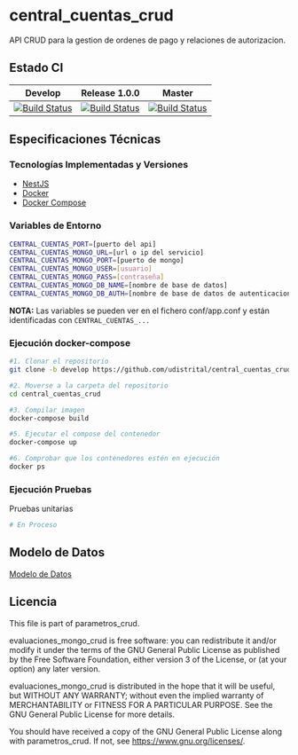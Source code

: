 # central_cuentas_crud

API CRUD para la gestion de ordenes de pago y relaciones de autorizacion.

## Estado CI

| Develop | Release 1.0.0 | Master |
| -- | -- | -- |
| [![Build Status](https://hubci.portaloas.udistrital.edu.co/api/badges/udistrital/central_cuentas_crud/status.svg?ref=refs/heads/develop)](https://hubci.portaloas.udistrital.edu.co/udistrital/central_cuentas_crud) | [![Build Status](https://hubci.portaloas.udistrital.edu.co/api/badges/udistrital/central_cuentas_crud/status.svg?ref=refs/heads/release/1.0.0)](https://hubci.portaloas.udistrital.edu.co/udistrital/central_cuentas_crud) | [![Build Status](https://hubci.portaloas.udistrital.edu.co/api/badges/udistrital/central_cuentas_crud/status.svg?ref=refs/heads/master)](https://hubci.portaloas.udistrital.edu.co/udistrital/central_cuentas_crud) |

## Especificaciones Técnicas

### Tecnologías Implementadas y Versiones

* [NestJS](https://github.com/nestjs/nest)
* [Docker](https://docs.docker.com/engine/install/ubuntu/)
* [Docker Compose](https://docs.docker.com/compose/)

### Variables de Entorno

```bash
CENTRAL_CUENTAS_PORT=[puerto del api]
CENTRAL_CUENTAS_MONGO_URL=[url o ip del servicio]
CENTRAL_CUENTAS_MONGO_PORT=[puerto de mongo]
CENTRAL_CUENTAS_MONGO_USER=[usuario]
CENTRAL_CUENTAS_MONGO_PASS=[contraseña]
CENTRAL_CUENTAS_MONGO_DB_NAME=[nombre de base de datos]
CENTRAL_CUENTAS_MONGO_DB_AUTH=[nombre de base de datos de autenticacion]
```

**NOTA:** Las variables se pueden ver en el fichero conf/app.conf y están identificadas con `CENTRAL_CUENTAS_...`

<!-- ### Ejecución del Proyecto
```shell
#1. Obtener el repositorio con Go
git clone https://github.com/udistrital/evaluaciones_mongo_crud

#2. Moverse a la carpeta del repositorio
cd evaluaciones_mongo_crud

# 3. Moverse a la rama **develop**
git pull origin develop && git checkout develop

4. Instalar dependencias
npm install

# 5. Alimentar todas las variables de entorno que utiliza el proyecto.
EVALUACIONES_MONGO_CRUD=8080 EVALUACIONES_MONGO_CRUD=127.0.0.1:27017 EVALUACIONES_MONGO_CRUD_SOME_VARIABLE=some_value nest run -->
<!-- ``` -->
<!-- ### Ejecución Dockerfile
```shell
# docker build --tag=evaluaciones_mongo_crud . --no-cache
# docker run -p 80:80 evaluaciones_mongo_crud
``` -->

### Ejecución docker-compose

```bash
#1. Clonar el repositorio
git clone -b develop https://github.com/udistrital/central_cuentas_crud

#2. Moverse a la carpeta del repositorio
cd central_cuentas_crud

#3. Compilar imagen
docker-compose build

#5. Ejecutar el compose del contenedor
docker-compose up

#6. Comprobar que los contenedores estén en ejecución
docker ps
```

### Ejecución Pruebas

Pruebas unitarias

```bash
# En Proceso
```

## Modelo de Datos

[Modelo de Datos](https://github.com/udistrital/financiera_documentacion/blob/master/central_cuentas/orden_pago/orden_pafo.md)

## Licencia

This file is part of parametros_crud.

evaluaciones_mongo_crud is free software: you can redistribute it and/or modify it under the terms of the GNU General Public License as published by the Free Software Foundation, either version 3 of the License, or (at your option) any later version.

evaluaciones_mongo_crud is distributed in the hope that it will be useful, but WITHOUT ANY WARRANTY; without even the implied warranty of MERCHANTABILITY or FITNESS FOR A PARTICULAR PURPOSE. See the GNU General Public License for more details.

You should have received a copy of the GNU General Public License along with parametros_crud. If not, see https://www.gnu.org/licenses/.
